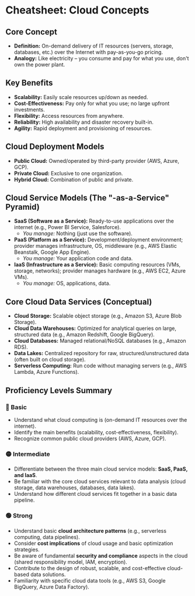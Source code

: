 # Cheatsheet: Cloud Concepts

## Core Concept
*   **Definition:** On-demand delivery of IT resources (servers, storage, databases, etc.) over the Internet with pay-as-you-go pricing.
*   **Analogy:** Like electricity – you consume and pay for what you use, don't own the power plant.

## Key Benefits
*   **Scalability:** Easily scale resources up/down as needed.
*   **Cost-Effectiveness:** Pay only for what you use; no large upfront investments.
*   **Flexibility:** Access resources from anywhere.
*   **Reliability:** High availability and disaster recovery built-in.
*   **Agility:** Rapid deployment and provisioning of resources.

## Cloud Deployment Models
*   **Public Cloud:** Owned/operated by third-party provider (AWS, Azure, GCP).
*   **Private Cloud:** Exclusive to one organization.
*   **Hybrid Cloud:** Combination of public and private.

## Cloud Service Models (The "-as-a-Service" Pyramid)
*   **SaaS (Software as a Service):** Ready-to-use applications over the internet (e.g., Power BI Service, Salesforce).
    *   *You manage:* Nothing (just use the software).
*   **PaaS (Platform as a Service):** Development/deployment environment; provider manages infrastructure, OS, middleware (e.g., AWS Elastic Beanstalk, Google App Engine).
    *   *You manage:* Your application code and data.
*   **IaaS (Infrastructure as a Service):** Basic computing resources (VMs, storage, networks); provider manages hardware (e.g., AWS EC2, Azure VMs).
    *   *You manage:* OS, applications, data.

## Core Cloud Data Services (Conceptual)
*   **Cloud Storage:** Scalable object storage (e.g., Amazon S3, Azure Blob Storage).
*   **Cloud Data Warehouses:** Optimized for analytical queries on large, structured data (e.g., Amazon Redshift, Google BigQuery).
*   **Cloud Databases:** Managed relational/NoSQL databases (e.g., Amazon RDS).
*   **Data Lakes:** Centralized repository for raw, structured/unstructured data (often built on cloud storage).
*   **Serverless Computing:** Run code without managing servers (e.g., AWS Lambda, Azure Functions).

## Proficiency Levels Summary

### 🔵 Basic
*   Understand what cloud computing is (on-demand IT resources over the internet).
*   Identify the main benefits (scalability, cost-effectiveness, flexibility).
*   Recognize common public cloud providers (AWS, Azure, GCP).

### 🟡 Intermediate
*   Differentiate between the three main cloud service models: **SaaS, PaaS, and IaaS**.
*   Be familiar with the core cloud services relevant to data analysis (cloud storage, data warehouses, databases, data lakes).
*   Understand how different cloud services fit together in a basic data pipeline.

### 🟢 Strong
*   Understand basic **cloud architecture patterns** (e.g., serverless computing, data pipelines).
*   Consider **cost implications** of cloud usage and basic optimization strategies.
*   Be aware of fundamental **security and compliance** aspects in the cloud (shared responsibility model, IAM, encryption).
*   Contribute to the design of robust, scalable, and cost-effective cloud-based data solutions.
*   Familiarity with specific cloud data tools (e.g., AWS S3, Google BigQuery, Azure Data Factory).
